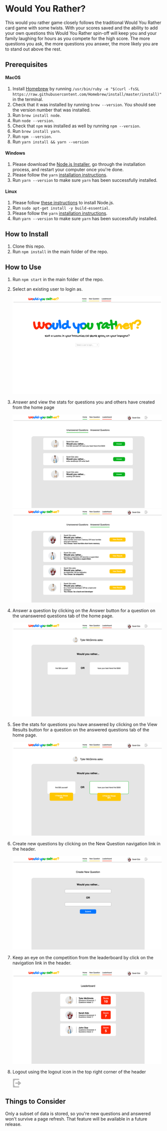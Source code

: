 # Would You Rather?
This would you rather game closely follows the traditional Would You Rather card game with some twists. With your scores saved and the ability to add your own questions this Would You Rather spin-off will keep you and your family laughing for hours as you compete for the high score. The more questions you ask, the more questions you answer, the more likely you are to stand out above the rest.

## Prerequisites
#### MacOS
1. Install [Homebrew](https://brew.sh/) by running `/usr/bin/ruby -e "$(curl -fsSL https://raw.githubusercontent.com/Homebrew/install/master/install)"` in the terminal.
1. Check that it was installed by running `brew --version`. You should see the version number that was installed.
1. Run `brew install node`.
1. Run `node --version`.
1. Check that `npm` was installed as well by running `npm --version`.
1. Run `brew install yarn`.
1. Run `npm --version`.
1. Run `yarn install && yarn --version`

#### Windows
1. Please download the [Node.js Installer](https://nodejs.org/en/download/), go through the installation process, and restart your computer once you're done.
1. Please follow the `yarn` [installation instructions](https://classic.yarnpkg.com/en/docs/install#debian-stable).
1. Run `yarn --version` to make sure `yarn` has been successfully installed.

#### Linux
1. Please follow [these instructions](https://ostechnix.com/install-node-js-linux/) to install Node.js.
1. Run `sudo apt-get install -y build-essential`.
1. Please follow the `yarn` [installation instructions](https://classic.yarnpkg.com/en/docs/install#debian-stable).
1. Run `yarn --version` to make sure `yarn` has been successfully installed.

## How to Install
1. Clone this repo.
1. Run `npm install` in the main folder of the repo.

## How to Use
1. Run `npm start` in the main folder of the repo.
1. Select an existing user to login as.

    ![Login Page](./Public/login_page.png)

1. Answer and view the stats for questions you and others have created from the home page

    ![Home Page](./Public/home_unanswered_page.png)
    ![Home Page](./Public/home_answered_page.png)

1. Answer a question by clicking on the Answer button for a question on the unanswered questions tab of the home page.

    ![Question Vote Page](./Public/question_vote_page.png)

1. See the stats for questions you have answered by clicking on the View Results button for a question on the answered questions tab of the home page.

    ![Question Results Page](./Public/question_results_page.png)

1. Create new questions by clicking on the New Question navigation link in the header.

    ![Create New Question Page](./Public/create_new_question_page.png)

1. Keep an eye on the competition from the leaderboard by click on the navigation link in the header.

    ![Leaderboard Page](./Public/leaderboard_page.png)

1. Logout using the logout icon in the top right corner of the header

    ![Logout Icon](./src/assets/images/logout_icon.png)

## Things to Consider
Only a subset of data is stored, so you're new questions and answered won't survive a page refresh. That feature will be available in a future release.